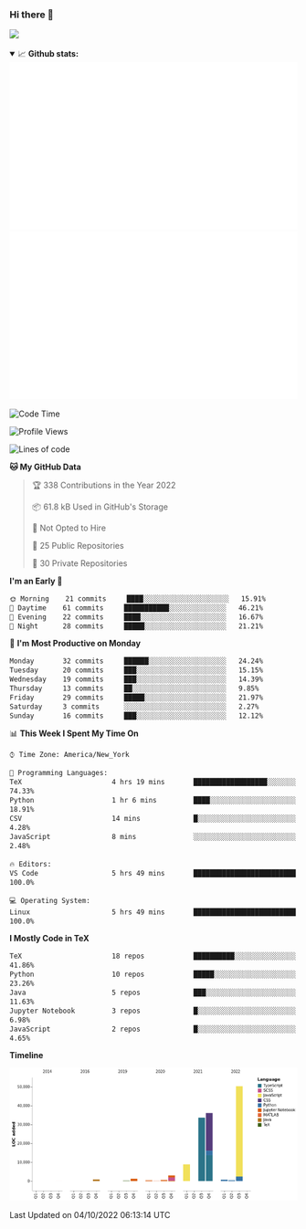 ### Hi there 👋
 <!--<a href=""><img src="https://img.shields.io/badge/gmail-%23D14836.svg?&style=for-the-badge&logo=gmail&logoColor=white"/></a>-->
 <a href="https://twitter.com/shahanM"><img src="https://img.shields.io/badge/twitter-%231DA1F2.svg?&style=for-the-badge&logo=twitter&logoColor=white"/></a>
 <!--<a href=""><img src="https://img.shields.io/badge/linkedin-%230077B5.svg?&style=for-the-badge&logo=linkedin&logoColor=white"/></a>-->
<details open>
  <summary>📈 <b>Github stats:</b></summary>
  <img src="https://raw.githubusercontent.com/ShahanM/stats-github/master/generated/overview.svg#gh-dark-mode-only" />
  <!--![](https://raw.githubusercontent.com/username/github-stats/master/generated/overview.svg#gh-light-mode-only)-->
  <img src="https://raw.githubusercontent.com/ShahanM/stats-github/master/generated/languages.svg#gh-dark-mode-only" />
  <!--![](https://raw.githubusercontent.com/username/github-stats/master/generated/languages.svg#gh-light-mode-only)-->
  <!--<img src="https://raw.githubusercontent.com/ShahanM/github-stats/master/generated/overview.svg"/>-->
  <!--<img src="https://raw.githubusercontent.com/ShahanM/github-stats/master/generated/languages.svg"/>-->
</details>


<!--
**ShahanM/ShahanM** is a ✨ _special_ ✨ repository because its `README.md` (this file) appears on your GitHub profile.

Here are some ideas to get you started:

- 🔭 I’m currently working on ...
- 🌱 I’m currently learning ...
- 👯 I’m looking to collaborate on ...
- 🤔 I’m looking for help with ...
- 💬 Ask me about ...
- 📫 How to reach me: ...
- 😄 Pronouns: ...
- ⚡ Fun fact: ...
-->

<!--START_SECTION:waka-->
![Code Time](http://img.shields.io/badge/Code%20Time-575%20hrs%2020%20mins-blue)

![Profile Views](http://img.shields.io/badge/Profile%20Views-3-blue)

![Lines of code](https://img.shields.io/badge/From%20Hello%20World%20I%27ve%20Written-136%20Thousand%20lines%20of%20code-blue)

**🐱 My GitHub Data** 

> 🏆 338 Contributions in the Year 2022
 > 
> 📦 61.8 kB Used in GitHub's Storage 
 > 
> 🚫 Not Opted to Hire
 > 
> 📜 25 Public Repositories 
 > 
> 🔑 30 Private Repositories  
 > 
**I'm an Early 🐤** 

```text
🌞 Morning    21 commits     ████░░░░░░░░░░░░░░░░░░░░░   15.91% 
🌆 Daytime    61 commits     ███████████░░░░░░░░░░░░░░   46.21% 
🌃 Evening    22 commits     ████░░░░░░░░░░░░░░░░░░░░░   16.67% 
🌙 Night      28 commits     █████░░░░░░░░░░░░░░░░░░░░   21.21%

```
📅 **I'm Most Productive on Monday** 

```text
Monday       32 commits     ██████░░░░░░░░░░░░░░░░░░░   24.24% 
Tuesday      20 commits     ███░░░░░░░░░░░░░░░░░░░░░░   15.15% 
Wednesday    19 commits     ███░░░░░░░░░░░░░░░░░░░░░░   14.39% 
Thursday     13 commits     ██░░░░░░░░░░░░░░░░░░░░░░░   9.85% 
Friday       29 commits     █████░░░░░░░░░░░░░░░░░░░░   21.97% 
Saturday     3 commits      ░░░░░░░░░░░░░░░░░░░░░░░░░   2.27% 
Sunday       16 commits     ███░░░░░░░░░░░░░░░░░░░░░░   12.12%

```


📊 **This Week I Spent My Time On** 

```text
⌚︎ Time Zone: America/New_York

💬 Programming Languages: 
TeX                      4 hrs 19 mins       ██████████████████░░░░░░░   74.33% 
Python                   1 hr 6 mins         ████░░░░░░░░░░░░░░░░░░░░░   18.91% 
CSV                      14 mins             █░░░░░░░░░░░░░░░░░░░░░░░░   4.28% 
JavaScript               8 mins              ░░░░░░░░░░░░░░░░░░░░░░░░░   2.48%

🔥 Editors: 
VS Code                  5 hrs 49 mins       █████████████████████████   100.0%

💻 Operating System: 
Linux                    5 hrs 49 mins       █████████████████████████   100.0%

```

**I Mostly Code in TeX** 

```text
TeX                      18 repos            ██████████░░░░░░░░░░░░░░░   41.86% 
Python                   10 repos            █████░░░░░░░░░░░░░░░░░░░░   23.26% 
Java                     5 repos             ███░░░░░░░░░░░░░░░░░░░░░░   11.63% 
Jupyter Notebook         3 repos             █░░░░░░░░░░░░░░░░░░░░░░░░   6.98% 
JavaScript               2 repos             █░░░░░░░░░░░░░░░░░░░░░░░░   4.65%

```


**Timeline**

![Chart not found](https://raw.githubusercontent.com/ShahanM/ShahanM/main/charts/bar_graph.png) 


 Last Updated on 04/10/2022 06:13:14 UTC
<!--END_SECTION:waka-->

